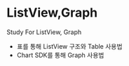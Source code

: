 # ListView,Graph

Study For ListView, Graph 

- 표를 통해 ListView 구조와 Table 사용법
- Chart SDK를 통해 Graph 사용법
